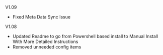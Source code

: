 V1.09
* Fixed Meta Data Sync Issue

V1.08
* Updated Readme to go from Powershell based install to Manual Install With More Detailed Instructions
* Removed unneeded config items
